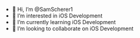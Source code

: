 - 👋 Hi, I’m @SamScherer1
- 👀 I’m interested in iOS Development
- 🌱 I’m currently learning iOS Development
- 💞️ I’m looking to collaborate on iOS Development

<!---
SamScherer1/SamScherer1 is a ✨ special ✨ repository because its `README.md` (this file) appears on your GitHub profile.
You can click the Preview link to take a look at your changes.
--->
